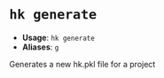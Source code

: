 # `hk generate`

- **Usage**: `hk generate`
- **Aliases**: `g`

Generates a new hk.pkl file for a project
